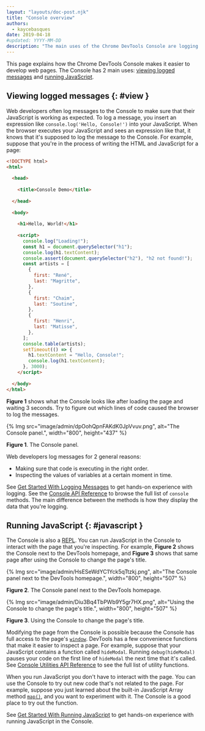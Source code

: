 ```yaml
---
layout: "layouts/doc-post.njk"
title: "Console overview"
authors:
  - kaycebasques
date: 2019-04-18
#updated: YYYY-MM-DD
description: "The main uses of the Chrome DevTools Console are logging messages and running JavaScript."
---
```


This page explains how the Chrome DevTools Console makes it easier to develop web pages. The Console
has 2 main uses: [viewing logged messages][1] and [running JavaScript][2].

## Viewing logged messages {: #view }

Web developers often log messages to the Console to make sure that their JavaScript is working as
expected. To log a message, you insert an expression like `console.log('Hello, Console!')` into your
JavaScript. When the browser executes your JavaScript and sees an expression like that, it knows
that it's supposed to log the message to the Console. For example, suppose that you're in the
process of writing the HTML and JavaScript for a page:

```html
<!DOCTYPE html>
<html>
   
  <head>
       
    <title>Console Demo</title>
     
  </head>
   
  <body>
       
    <h1>Hello, World!</h1>
       
    <script>
      console.log("Loading!");
      const h1 = document.querySelector("h1");
      console.log(h1.textContent);
      console.assert(document.querySelector("h2"), "h2 not found!");
      const artists = [
        {
          first: "René",
          last: "Magritte",
        },
        {
          first: "Chaim",
          last: "Soutine",
        },
        {
          first: "Henri",
          last: "Matisse",
        },
      ];
      console.table(artists);
      setTimeout(() => {
        h1.textContent = "Hello, Console!";
        console.log(h1.textContent);
      }, 3000);
    </script>
     
  </body>
</html>
```

**Figure 1** shows what the Console looks like after loading the page and waiting 3 seconds. Try to
figure out which lines of code caused the browser to log the messages.

{% Img src="image/admin/dpOohQpnFAKdK0JpVvuv.png", alt="The Console panel.", width="800", height="437" %}

**Figure 1**. The Console panel.

Web developers log messages for 2 general reasons:

- Making sure that code is executing in the right order.
- Inspecting the values of variables at a certain moment in time.

See [Get Started With Logging Messages][3] to get hands-on experience with logging. See the [Console
API Reference][4] to browse the full list of `console` methods. The main difference between the
methods is how they display the data that you're logging.

## Running JavaScript {: #javascript }

The Console is also a [REPL][5]. You can run JavaScript in the Console to interact with the page
that you're inspecting. For example, **Figure 2** shows the Console next to the DevTools homepage,
and **Figure 3** shows that same page after using the Console to change the page's title.

{% Img src="image/admin/HsESeWdYC1Yck5qTtzkj.png", alt="The Console panel next to the DevTools homepage.", width="800", height="507" %}

**Figure 2**. The Console panel next to the DevTools homepage.

{% Img src="image/admin/Diu3Bq4TbPWb9Y5gr7HX.png", alt="Using the Console to change the page's title.", width="800", height="507" %}

**Figure 3**. Using the Console to change the page's title.

Modifying the page from the Console is possible because the Console has full access to the page's
[`window`][6]. DevTools has a few convenience functions that make it easier to inspect a page. For
example, suppose that your JavaScript contains a function called `hideModal`. Running
`debug(hideModal)` pauses your code on the first line of `hideModal` the next time that it's called.
See [Console Utilities API Reference][7] to see the full list of utility functions.

When you run JavaScript you don't have to interact with the page. You can use the Console to try out
new code that's not related to the page. For example, suppose you just learned about the built-in
JavaScript Array method [`map()`][8], and you want to experiment with it. The Console is a good
place to try out the function.

See [Get Started With Running JavaScript][9] to get hands-on experience with running JavaScript in
the Console.

[1]: #view
[2]: #javascript
[3]: /docs/devtools/console/log
[4]: /docs/devtools/console/api
[5]: https://en.wikipedia.org/wiki/Read%E2%80%93eval%E2%80%93print_loop
[6]: https://developer.mozilla.org/en-US/docs/Web/API/Window
[7]: /docs/devtools/console/utilities#debug
[8]: https://developer.mozilla.org/en-US/docs/Web/JavaScript/Reference/Global_Objects/Array/map
[9]: /docs/devtools/console/javascript
